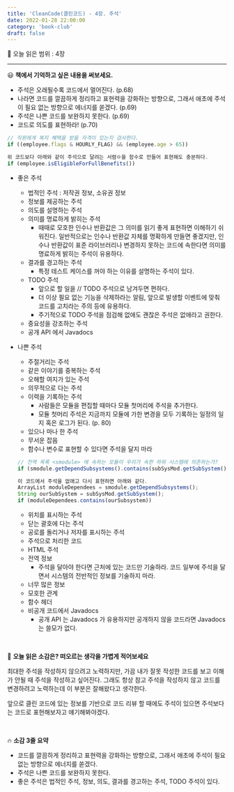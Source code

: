 ```yaml
---
title: 'CleanCode(클린코드) - 4장. 주석'
date: 2022-01-28 22:00:00
category: 'book-club'
draft: false
---
```


🔖 오늘 읽은 범위 : 4장

---

😃 **책에서 기억하고 싶은 내용을 써보세요.**

- 주석은 오래될수록 코드에서 멀어진다. (p.68)
- 나라면 코드를 깔끔하게 정리하고 표현력을 강화하는 방향으로, 그래서 애초에 주석이 필요 없는 방향으로 에너지를 쏟겠다. (p.69)
- 주석은 나쁜 코드를 보완하지 못한다. (p.69)
- 코드로 의도를 표현하라! (p.70)

```jsx
// 직원에게 복지 혜택을 받을 자격이 있는지 검사한다.
if ((employee.flags & HOURLY_FLAG) && (employee.age > 65))

위 코드보다 아래와 같이 주석으로 달려는 서렴ㅇ을 함수로 만들어 표현해도 충분하다.
if (employee.isEligibleForFullBenefits())
```

- 좋은 주석
    - 법적인 주석 : 저작권 정보, 소유권 정보
    - 정보를 제공하는 주석
    - 의도를 설명하는 주석
    - 의미를 명료하게 밝히는 주석
        - 때때로 모호한 인수나 반환값은 그 의미를 읽기 좋게 표현하면 이해하기 쉬워진다. 일반적으로는 인수나 반환값 자체를 명확하게 만들면 좋겠지만, 인수나 반환값이 표준 라이브러리나 변경하지 못하는 코드에 속한다면 의미를 명료하게 밝히는 주석이 유용하다.
    - 결과를 경고하는 주석
        - 특정 테스트 케이스를 꺼야 하는 이유를 설명하는 주석이 있다.
    - TODO 주석
        - 앞으로 할 일을 // TODO 주석으로 남겨두면 편하다.
        - 더 이상 필요 없는 기능을 삭제하라는 알림, 앞으로 발생할 이벤트에 맞춰 코드를 고치라는 주의 등에 유용하다.
        - 주기적으로 TODO 주석을 점검해 없애도 괜찮은 주석은 없애라고 권한다.
    - 중요성을 강조하는 주석
    - 공개 API 에서 Javadocs
    
- 나쁜 주석
    - 주절거리는 주석
    - 같은 이야기를 중복하는 주석
    - 오해할 여지가 있는 주석
    - 의무적으로 다는 주석
    - 이력을 기록하는 주석
        - 사람들은 모듈을 편집할 때마다 모듈 첫머리에 주석을 추가한다.
        - 모듈 첫머리 주석은 지금까지 모듈에 가한 변경을 모두 기록하는 일정의 일지 혹은 로그가 된다. (p. 80)
    - 있으나 마나 한 주석
    - 무서운 잡음
    - 함수나 변수로 표현할 수 있다면 주석을 달지 마라
    
    ```jsx
    // 전역 목록 <smodule> 에 속하는 모듈이 우리가 속한 하위 시스템에 의존하는가?
    if (smodule.getDependSubsystems().contains(subSysMod.getSubSystem()))
    
    이 코드에서 주석을 없애고 다시 표현하면 아래와 같다.
    ArrayList moduleDependees = smodule.getDependSubsystems();
    String ourSubSystem = subSysMod.getSubSystem();
    if (moduleDependees.contains(ourSubsystem))
    ```
    
    - 위치를 표시하는 주석
    - 닫는 괄호에 다는 주석
    - 공로를 돌리거나 저자를 표시하는 주석
    - 주석으로 처리한 코드
    - HTML 주석
    - 전역 정보
        - 주석을 달아야 한다면 근처에 있는 코드만 기술하라. 코드 일부에 주석을 달면서 시스템의 전반적인 정보를 기술하지 마라.
    - 너무 많은 정보
    - 모호한 관계
    - 함수 헤더
    - 비공개 코드에서 Javadocs
        - 공개 API 는 Javadocs 가 유용하지만 공개하지 않을 코드라면 Javadocs 는 쓸모가 없다.

<br>

🤔 **오늘 읽은 소감은? 떠오르는 생각을 가볍게 적어보세요**

최대한 주석을 작성하지 않으려고 노력하지만, 가끔 내가 잘못 작성한 코드를 보고 이해가 안될 때 주석을 작성하고 싶어진다. 그래도 항상 참고 주석을 작성하지 않고 코드를 변경하려고 노력하는데 이 부분은 잘해왔다고 생각한다.

앞으로 클린 코드에 있는 정보를 기반으로 코드 리뷰 할 때에도 주석이 있으면 주석보다는 코드로 표현해보자고 얘기해봐야겠다.

<br>

🔥 **소감 3줄 요약**


- 코드를 깔끔하게 정리하고 표현력을 강화하는 방향으로, 그래서 애초에 주석이 필요 없는 방향으로 에너지를 쏟겠다.
- 주석은 나쁜 코드를 보완하지 못한다.
- 좋은 주석은 법적인 주석, 정보, 의도, 결과를 경고하는 주석, TODO 주석이 있다.